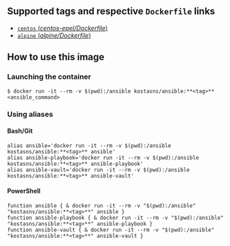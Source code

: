 ## Supported tags and respective `Dockerfile` links
- [`centos` (*centos-epel/Dockerfile*)](https://github.com/kostasns/ansible-docker/blob/master/centos-epel/Dockerfile)
- [`alpine` (*alpine/Dockerfile*)](https://github.com/kostasns/ansible-docker/blob/master/alpine/Dockerfile)

## How to use this image
### Launching the container
```
$ docker run -it --rm -v $(pwd):/ansible kostasns/ansible:**<tag>** <ansible_command>
```

### Using aliases
#### Bash/Git
```
alias ansible='docker run -it --rm -v $(pwd):/ansible kostasns/ansible:**<tag>** ansible'
alias ansible-playbook='docker run -it --rm -v $(pwd):/ansible kostasns/ansible:**<tag>** ansible-playbook'
alias ansible-vault='docker run -it --rm -v $(pwd):/ansible kostasns/ansible:**<tag>** ansible-vault'
```

#### PowerShell
```
function ansible { & docker run -it --rm -v "$(pwd):/ansible" "kostasns/ansible:**<tag>**" ansible }
function ansible-playbook { & docker run -it --rm -v "$(pwd):/ansible" "kostasns/ansible:**<tag>**" ansible-playbook }
function ansible-vault { & docker run -it --rm -v "$(pwd):/ansible" "kostasns/ansible:**<tag>**" ansible-vault }
```
